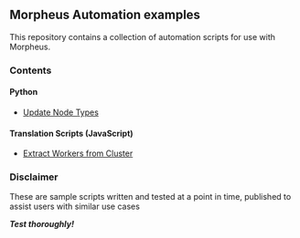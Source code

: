## Morpheus Automation examples

This repository contains a collection of automation scripts for use with Morpheus.

### Contents

#### Python

- [Update Node Types](/python/update_node_types)


#### Translation Scripts (JavaScript)

- [Extract Workers from Cluster](/translation_scripts/workers_from_clusters)


### Disclaimer

These are sample scripts written and tested at a point in time, published to assist users with similar use cases

***Test thoroughly!***